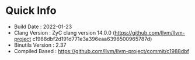 # Quick Info
* Build Date : 2022-01-23
* Clang Version : ZyC clang version 14.0.0 (https://github.com/llvm/llvm-project c1988dbf2d191d771e3a396eaa6396500965787d)
* Binutils Version : 2.37
* Compiled Based : https://github.com/llvm/llvm-project/commit/c1988dbf

